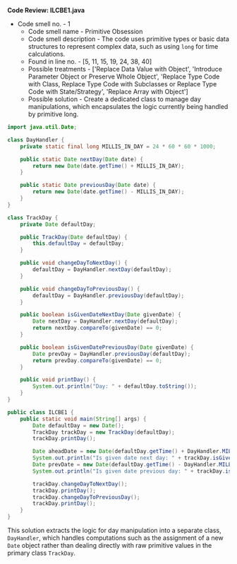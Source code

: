 **Code Review: ILCBE1.java**
    
- Code smell no. - 1
    - Code smell name - Primitive Obsession
    - Code smell description - The code uses primitive types or basic data structures to represent complex data, such as using `long` for time calculations.
    - Found in line no. - [5, 11, 15, 19, 24, 38, 40]
    - Possible treatments - ['Replace Data Value with Object', 'Introduce Parameter Object or Preserve Whole Object', 'Replace Type Code with Class, Replace Type Code with Subclasses or Replace Type Code with State/Strategy', 'Replace Array with Object']
    - Possible solution - Create a dedicated class to manage day manipulations, which encapsulates the logic currently being handled by primitive long.

```java
import java.util.Date;

class DayHandler {
    private static final long MILLIS_IN_DAY = 24 * 60 * 60 * 1000;

    public static Date nextDay(Date date) {
        return new Date(date.getTime() + MILLIS_IN_DAY);
    }

    public static Date previousDay(Date date) {
        return new Date(date.getTime() - MILLIS_IN_DAY);
    }
}

class TrackDay {
    private Date defaultDay;

    public TrackDay(Date defaultDay) {
        this.defaultDay = defaultDay;
    }

    public void changeDayToNextDay() {
        defaultDay = DayHandler.nextDay(defaultDay);
    }

    public void changeDayToPreviousDay() {
        defaultDay = DayHandler.previousDay(defaultDay);
    }

    public boolean isGivenDateNextDay(Date givenDate) {
        Date nextDay = DayHandler.nextDay(defaultDay);
        return nextDay.compareTo(givenDate) == 0;
    }

    public boolean isGivenDatePreviousDay(Date givenDate) {
        Date prevDay = DayHandler.previousDay(defaultDay);
        return prevDay.compareTo(givenDate) == 0;
    }

    public void printDay() {
        System.out.println("Day: " + defaultDay.toString());
    }
}

public class ILCBE1 {
    public static void main(String[] args) {
        Date defaultDay = new Date();
        TrackDay trackDay = new TrackDay(defaultDay);
        trackDay.printDay();

        Date aheadDate = new Date(defaultDay.getTime() + DayHandler.MILLIS_IN_DAY);
        System.out.println("Is given date next day: " + trackDay.isGivenDateNextDay(aheadDate));
        Date prevDate = new Date(defaultDay.getTime() - DayHandler.MILLIS_IN_DAY);
        System.out.println("Is given date previous day: " + trackDay.isGivenDatePreviousDay(prevDate));

        trackDay.changeDayToNextDay();
        trackDay.printDay();
        trackDay.changeDayToPreviousDay();
        trackDay.printDay();
    }
}
```

This solution extracts the logic for day manipulation into a separate class, `DayHandler`, which handles computations such as the assignment of a new `Date` object rather than dealing directly with raw primitive values in the primary class `TrackDay`.